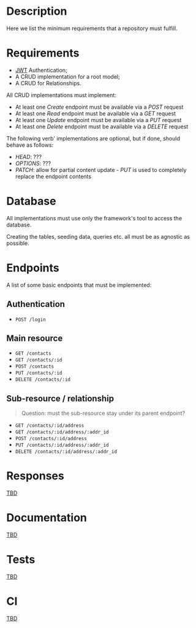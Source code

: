 # Description
Here we list the minimum requirements that a repository must fulfill.

# Requirements
* [JWT] Authentication;
* A CRUD implementation for a root model;
* A CRUD for Relationships.

All CRUD implementations must implement:
* At least one *Create* endpoint must be available via a *POST* request
* At least one *Read* endpoint must be available via a *GET* request
* At least one *Update* endpoint must be available via a *PUT* request
* At least one *Delete* endpoint must be available via a *DELETE* request

The following verb' implementations are optional, but if done, should behave as follows:
* *HEAD*: ???
* *OPTIONS*: ???
* *PATCH*: allow for partial content update - *PUT* is used to completely replace the endpoint contents

# Database
All implementations must use only the framework's tool to access the database.

Creating the tables, seeding data, queries etc. all must be as agnostic as possible.

# Endpoints
A list of some basic endpoints that must be implemented:

## Authentication
* `POST /login`

## Main resource
* `GET /contacts`
* `GET /contacts/:id`
* `POST /contacts`
* `PUT /contacts/:id`
* `DELETE /contacts/:id`

## Sub-resource / relationship
> Question: must the sub-resource stay under its parent endpoint?

* `GET /contacts/:id/address`
* `GET /contacts/:id/address/:addr_id`
* `POST /contacts/:id/address`
* `PUT /contacts/:id/address/:addr_id`
* `DELETE /contacts/:id/address/:addr_id`

# Responses
[TBD](https://github.com/RESTBench/requirements/issues/1)

# Documentation
[TBD](https://github.com/RESTBench/requirements/issues/2)

# Tests
[TBD](https://github.com/RESTBench/requirements/issues/3)

# CI
[TBD](https://github.com/RESTBench/requirements/issues/4)


  [JWT]: https://jwt.io/
